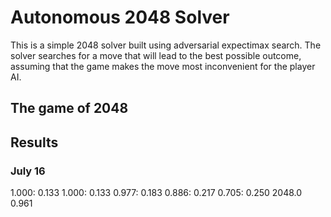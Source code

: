 # Autonomous 2048 Solver

This is a simple 2048 solver built using adversarial expectimax search.
The solver searches for a move that will lead to the best possible
outcome, assuming that the game makes the move most inconvenient for the
player AI.

## The game of 2048

## Results

### July 16

1.000: 0.133    1.000: 0.133    0.977: 0.183    0.886: 0.217    0.705:
0.250
2048.0 0.961

